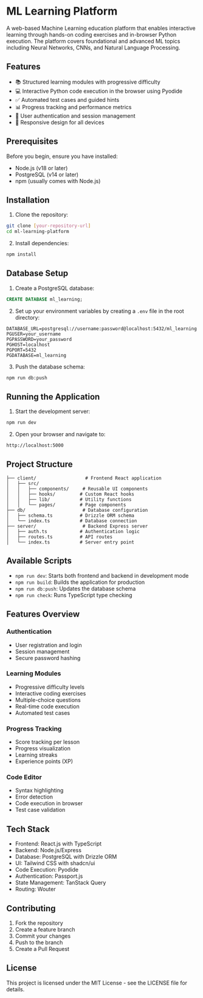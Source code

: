 # ML Learning Platform

A web-based Machine Learning education platform that enables interactive learning through hands-on coding exercises and in-browser Python execution. The platform covers foundational and advanced ML topics including Neural Networks, CNNs, and Natural Language Processing.

## Features

- 📚 Structured learning modules with progressive difficulty
- 💻 Interactive Python code execution in the browser using Pyodide
- ✅ Automated test cases and guided hints
- 📊 Progress tracking and performance metrics
- 🔐 User authentication and session management
- 📱 Responsive design for all devices

## Prerequisites

Before you begin, ensure you have installed:

- Node.js (v18 or later)
- PostgreSQL (v14 or later)
- npm (usually comes with Node.js)

## Installation

1. Clone the repository:
```bash
git clone [your-repository-url]
cd ml-learning-platform
```

2. Install dependencies:
```bash
npm install
```

## Database Setup

1. Create a PostgreSQL database:
```sql
CREATE DATABASE ml_learning;
```

2. Set up your environment variables by creating a `.env` file in the root directory:
```env
DATABASE_URL=postgresql://username:password@localhost:5432/ml_learning
PGUSER=your_username
PGPASSWORD=your_password
PGHOST=localhost
PGPORT=5432
PGDATABASE=ml_learning
```

3. Push the database schema:
```bash
npm run db:push
```

## Running the Application

1. Start the development server:
```bash
npm run dev
```

2. Open your browser and navigate to:
```
http://localhost:5000
```

## Project Structure

```
├── client/                  # Frontend React application
│   ├── src/
│   │   ├── components/     # Reusable UI components
│   │   ├── hooks/         # Custom React hooks
│   │   ├── lib/           # Utility functions
│   │   └── pages/         # Page components
├── db/                     # Database configuration
│   ├── schema.ts          # Drizzle ORM schema
│   └── index.ts           # Database connection
├── server/                 # Backend Express server
│   ├── auth.ts            # Authentication logic
│   ├── routes.ts          # API routes
│   └── index.ts           # Server entry point
```

## Available Scripts

- `npm run dev`: Starts both frontend and backend in development mode
- `npm run build`: Builds the application for production
- `npm run db:push`: Updates the database schema
- `npm run check`: Runs TypeScript type checking

## Features Overview

### Authentication
- User registration and login
- Session management
- Secure password hashing

### Learning Modules
- Progressive difficulty levels
- Interactive coding exercises
- Multiple-choice questions
- Real-time code execution
- Automated test cases

### Progress Tracking
- Score tracking per lesson
- Progress visualization
- Learning streaks
- Experience points (XP)

### Code Editor
- Syntax highlighting
- Error detection
- Code execution in browser
- Test case validation

## Tech Stack

- Frontend: React.js with TypeScript
- Backend: Node.js/Express
- Database: PostgreSQL with Drizzle ORM
- UI: Tailwind CSS with shadcn/ui
- Code Execution: Pyodide
- Authentication: Passport.js
- State Management: TanStack Query
- Routing: Wouter

## Contributing

1. Fork the repository
2. Create a feature branch
3. Commit your changes
4. Push to the branch
5. Create a Pull Request

## License

This project is licensed under the MIT License - see the LICENSE file for details.
